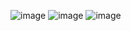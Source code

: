 ![image](https://github.com/user-attachments/assets/a8c57a5d-fa53-40b3-aaa3-f483492721d4)
![image](https://github.com/user-attachments/assets/53ee60fe-1891-4a24-ba05-feea7f28487a)
![image](https://github.com/user-attachments/assets/cd855a63-e63f-4d55-b66a-601568fcbd4b)
